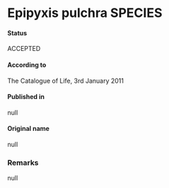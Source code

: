 Epipyxis pulchra SPECIES
=======

#### Status
ACCEPTED

#### According to
The Catalogue of Life, 3rd January 2011

#### Published in
null

#### Original name
null

### Remarks
null